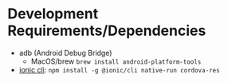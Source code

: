 # Development Requirements/Dependencies

- adb (Android Debug Bridge)
    - MacOS/brew `brew install android-platform-tools`
- [ionic cli](https://ionicframework.com/docs/angular/your-first-app): `npm install -g @ionic/cli native-run cordova-res`

